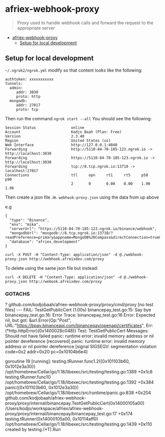 # afriex-webhook-proxy

> Proxy used to handle webhook calls and forward the request to the appropriate server
- [afriex-webhook-proxy](#afriex-webhook-proxy)
  - [Setup for local development](#setup-for-local-development)


## Setup for local development

`~/.ngrok2/ngrok.yml`
modify so that content looks like the following:
```
authtoken: xxxxxxxxxxx
tunnels:
  admin:
     addr: 3030
     proto: http
  mongodb:
     addr: 27017
     proto: tcp
```
Then run the command `ngrok start --all`
You should see the following:
```
Session Status                online
Account                       Kodjo Baah (Plan: Free)
Version                       2.3.40
Region                        United States (us)
Web Interface                 http://127.0.0.1:4040
Forwarding                    http://5110-84-70-185-123.ngrok.io -> http://localhost:3030
Forwarding                    https://5110-84-70-185-123.ngrok.io -> http://localhost:3030
Forwarding                    tcp://8.tcp.ngrok.io:13710 -> localhost:27017
Connections                   ttl     opn     rt1     rt5     p50     p90
                              2       0       0.00    0.00    1.90    1.96
```
Then create a json file .ie. `webhook-proxy.json` using the data from up above

e.g
```
{
  "type": "Binance",
  "env": "mika",
  "serverUrl": "https://5110-84-70-185-123.ngrok.io/binance/webhook",
  "mongodbUrl": "mongodb://8.tcp.ngrok.io:13710/?readPreference=primary&appname=MongoDB%20Compass&directConnection=true&ssl=false",
  "database": "afriex_development"
}
```

`curl -X POST -H "Content-Type: application/json" -d @./webhook-proxy.json http://webhook.afreixdev.com/proxy`

To delete using the same json file but instead:

`curl -X DELETE -H "Content-Type: application/json" -d @./webhook-proxy.json http://webook.afreixdev.com/proxy`


### GOTACHS

?   	github.com/kodjobaah/afriex-webhook-proxy/proxy/cmd/proxy	[no test files]
--- FAIL: TestGetPublicCert (1.00s)
    binancepay_test.go:15: Say bye <nil>
    binancepay_test.go:16:
        	Error Trace:	binancepay_test.go:16
        	Error:      	Expected nil, but got: &url.Error{Op:"Post", URL:"https://bpay.binanceapi.com/binancepay/openapi/certificates", Err:(*http.httpError)(0x1400028c048)}
        	Test:       	TestGetPublicCert
        	Messages:   	Should not have failed
panic: runtime error: invalid memory address or nil pointer dereference [recovered]
	panic: runtime error: invalid memory address or nil pointer dereference
[signal SIGSEGV: segmentation violation code=0x2 addr=0x20 pc=0x10104b6e4]

goroutine 19 [running]:
testing.tRunner.func1.2({0x101103b60, 0x1012e3a30})
	/opt/homebrew/Cellar/go/1.18/libexec/src/testing/testing.go:1389 +0x1c8
testing.tRunner.func1()
	/opt/homebrew/Cellar/go/1.18/libexec/src/testing/testing.go:1392 +0x384
panic({0x101103b60, 0x1012e3a30})
	/opt/homebrew/Cellar/go/1.18/libexec/src/runtime/panic.go:838 +0x204
github.com/kodjobaah/afriex-webhook-proxy/proxy/internal/binancepay.TestGetPublicCert(0x14000105a00)
	/Users/kodjo/workspace/afriex/afriex-webhook-proxy/proxy/internal/binancepay/binancepay_test.go:17 +0x174
testing.tRunner(0x14000105a00, 0x10114aff0)
	/opt/homebrew/Cellar/go/1.18/libexec/src/testing/testing.go:1439 +0x110
created by testing.(*T).Run

